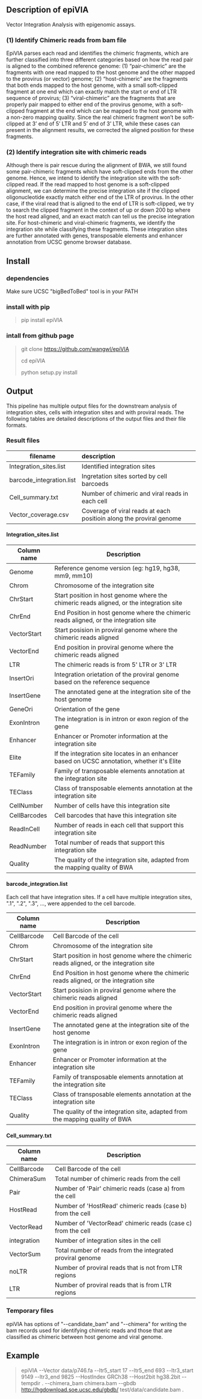 ## Description of epiVIA
Vector Integration Analysis with epigenomic assays.

### (1) Identify Chimeric reads from bam file

EpiVIA parses each read and identifies the chimeric fragments, which are further classified into three different categories based on how the read pair is aligned to the combined reference genome: (1) “pair-chimeric” are the fragments with one read mapped to the host genome and the other mapped to the provirus (or vector) genome; (2) “host-chimeric” are the fragments that both ends mapped to the host genome, with a small soft-clipped fragment at one end which can exactly match the start or end of LTR sequence of provirus; (3) “viral-chimeric” are the fragments that are properly pair mapped to either end of the provirus genome, with a soft-clipped fragment at the end which can be mapped to the host genome with a non-zero mapping quality. Since the real chimeric fragment won’t be soft-clipped at 3’ end of 5’ LTR and 5’ end of 3’ LTR, while these cases can present in the alignment results, we corrected the aligned position for these fragments. 

### (2) Identify integration site with chimeric reads

Although there is pair rescue during the alignment of BWA, we still found some pair-chimeric fragments which have soft-clipped ends from the other genome. Hence, we intend to identify the integration site with the soft-clipped read. If the read mapped to host genome is a soft-clipped alignment, we can determine the precise integration site if the clipped oligonucleotide exactly match either end of the LTR of provirus. In the other case, if the viral read that is aligned to the end of LTR is soft-clipped, we try to search the clipped fragment in the context of up or down 200 bp where the host read aligned, and an exact match can tell us the precise integration site. For host-chimeric and viral-chimeric fragments, we identify the integration site while classifying these fragments. These integration sites are further annotated with genes, transposable elements and enhancer annotation from UCSC genome browser database.
 

## Install

### dependencies

Make sure UCSC "bigBedToBed" tool is in your PATH

### install with pip
> pip install epiVIA

### intall from github page
> git clone https://github.com/wangwl/epiVIA
>
> cd epiVIA
>
> python setup.py install


## Output
This pipeline has multiple output files for the downstream analysis of integration sites, cells with integration sites and with proviral reads. The following tables are detailed descriptions of the output files and their file formats.

### Result files
| filename                 | description                                                          |
| ------------------------ |:-------------------------------------------------------------------- |
| Integration_sites.list   | Identified integration sites                                         |
| barcode_integration.list | Ingretation sites sorted by cell barcoeds                            |
| Cell_summary.txt         | Number of chimeric and viral reads in each cell                      |
| Vector_coverage.csv      | Coverage of viral reads at each positioin along the proviral genome  |

#### Integration_sites.list

| Column name  |  Description                                                                                    |
| ------------ | ----------------------------------------------------------------------------------------------- |
| Genome       | Reference genome version (eg: hg19, hg38, mm9, mm10)                                            |
| Chrom        | Chromosome of the integration site                                                              |
| ChrStart     | Start position in host genome where the chimeric reads aligned, or the integration site         |
| ChrEnd       | End Position in host genome where the chimeric reads aligned, or the integration site           |
| VectorStart  | Start posision in proviral genome where the chimeric reads aligned                              |
| VectorEnd    | End position in proviral genome where the chimeric reads aligned                                |
| LTR          | The chimeric reads is from 5' LTR or 3' LTR                                                     |
| InsertOri    | Integration orietation of the proviral genome based on the reference sequence                   |
| InsertGene   | The annotated gene at the integration site of the host genome                                   |
| GeneOri      | Orientation of the gene                                                                         |
| ExonIntron   | The integration is in intron or exon region of the gene                                         |
| Enhancer     | Enhancer or Promoter information at the integration site                                        |
| Elite        | If the integration site locates in an enhancer based on UCSC annotation, whether it's Elite     |
| TEFamily     | Family of transposable elements annotation at the integration site                              |
| TEClass      | Class of transposable elements annotation at the integration site                               |
| CellNumber   | Number of cells have this integration site                                                      |
| CellBarcodes | Cell barcodes that have this integration site                                                   |
| ReadInCell   | Number of reads in each cell that support this integration site                                 |
| ReadNumber   | Total number of reads that support this integration site                                        |
| Quality      | The quality of the integration site, adapted from the mapping quality of BWA                    |

#### barcode_integration.list
Each cell that have integration sites. If a cell have multiple integration sites, ".1", ".2", ".3", ..., were appended to the cell barcode.

| Column name  |  Description                                                                                    |
| ------------ | ----------------------------------------------------------------------------------------------- |
| CellBarcode  | Cell Barcode of the cell                                                                        |
| Chrom        | Chromosome of the integration site                                                              |
| ChrStart     | Start position in host genome where the chimeric reads aligned, or the integration site         |
| ChrEnd       | End Position in host genome where the chimeric reads aligned, or the integration site           |
| VectorStart  | Start posision in proviral genome where the chimeric reads aligned                              |
| VectorEnd    | End position in proviral genome where the chimeric reads aligned                                |
| InsertGene   | The annotated gene at the integration site of the host genome                                   |
| ExonIntron   | The integration is in intron or exon region of the gene                                         |
| Enhancer     | Enhancer or Promoter information at the integration site                                        |
| TEFamily     | Family of transposable elements annotation at the integration site                              |
| TEClass      | Class of transposable elements annotation at the integration site                               |
| Quality      | The quality of the integration site, adapted from the mapping quality of BWA                    |

#### Cell_summary.txt

| Column name  |  Description                                                                                    |
| ------------ | ----------------------------------------------------------------------------------------------- |
| CellBarcode  | Cell Barcode of the cell                                                                        |
| ChimeraSum   | Total number of chimeric reads from the cell                                                    |
| Pair         | Number of 'Pair' chimeric reads (case a) from the cell                                          |
| HostRead     | Number of 'HostRead' chimeric reads (case b) from the cell                                      |
| VectorRead   | Number of 'VectorRead' chimeric reads (case c) from the cell                                    |
| integration  | Number of integration sites in the cell                                                         |
| VectorSum    | Total number of reads from the integrated proviral genome                                       |
| noLTR        | Number of proviral reads that is not from LTR regions                                           |
| LTR          | Number of proviral reads that is from LTR regions                                               |



### Temporary files

epiVIA has options of "--candidate_bam" and "--chimera" for writing the bam records used for identifying chimeric reads and those that are classified as chimeric between host genome and viral genome.


## Example

> epiVIA --Vector data/p746.fa --ltr5_start 17 --ltr5_end 693 --ltr3_start 9149  --ltr3_end  9825 --HostIndex GRCh38 --Host2bit hg38.2bit --tempdir . --chimera_bam chimera.bam --gbdb http://hgdownload.soe.ucsc.edu/gbdb/ test/data/candidate.bam .
